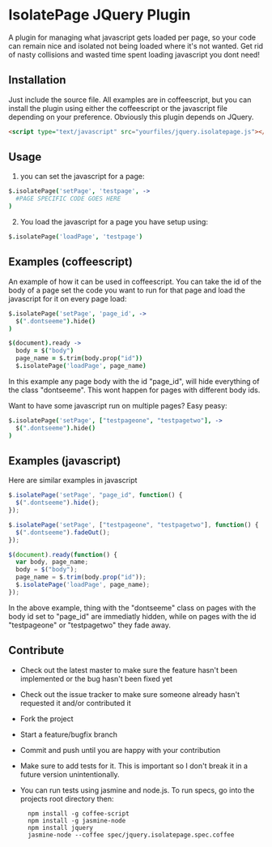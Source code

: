 IsolatePage JQuery Plugin
================================

A plugin for managing what javascript gets loaded per page, so your code can remain nice and isolated not being loaded where it's not wanted. Get rid of nasty collisions and wasted time spent loading javascript you dont need!

Installation
-------------------------

Just include the source file. All examples are in coffeescript, but you can install the plugin using either the coffeescript or the javascript file depending on your preference. Obviously this plugin depends on JQuery.

```html
<script type="text/javascript" src="yourfiles/jquery.isolatepage.js"></script>
```

Usage
-------------------------

1. you can set the javascript for a page:

  ```coffeescript
  $.isolatePage('setPage', 'testpage', ->
    #PAGE SPECIFIC CODE GOES HERE
  )
  ```

2. You load the javascript for a page you have setup using:

  ```coffeescript
  $.isolatePage('loadPage', 'testpage')
  ```

Examples (coffeescript)
-------------------------------

An example of how it can be used in coffeescript. You can take the id of the body of a page set the code you want to run for that page and load the javascript for it on every page load:

```coffeescript
$.isolatePage('setPage', 'page_id', ->
  $(".dontseeme").hide()
)
```

```coffeescript
$(document).ready -> 
  body = $("body")
  page_name = $.trim(body.prop("id"))
  $.isolatePage('loadPage', page_name)
```

In this example any page body with the id "page_id", will hide everything of the class "dontseeme". This wont happen for pages with different body ids.

Want to have some javascript run on multiple pages? Easy peasy:

```coffeescript
$.isolatePage('setPage', ["testpageone", "testpagetwo"], ->
  $(".dontseeme").hide()
)
```

Examples (javascript)
-------------------------------
Here are similar examples in javascript

```javascript
$.isolatePage('setPage', "page_id", function() {
  $(".dontseeme").hide();
});
```

```javascript
$.isolatePage('setPage', ["testpageone", "testpagetwo"], function() {
  $(".dontseeme").fadeOut();
});
```

```javascript
$(document).ready(function() {
  var body, page_name;
  body = $("body");
  page_name = $.trim(body.prop("id"));
  $.isolatePage('loadPage', page_name);
});
```

In the above example, thing with the "dontseeme" class on pages with the body id set to "page_id" are immediatly hidden, while on pages with the id "testpageone" or "testpagetwo" they fade away.

Contribute
-------------------------------

* Check out the latest master to make sure the feature hasn't been implemented or the bug hasn't been fixed yet
* Check out the issue tracker to make sure someone already hasn't requested it and/or contributed it
* Fork the project
* Start a feature/bugfix branch
* Commit and push until you are happy with your contribution
* Make sure to add tests for it. This is important so I don't break it in a future version unintentionally.
* You can run tests using jasmine and node.js. To run specs, go into the projects root directory then:

        npm install -g coffee-script
        npm install -g jasmine-node
        npm install jquery
        jasmine-node --coffee spec/jquery.isolatepage.spec.coffee
